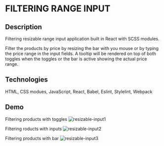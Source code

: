 # FILTERING RANGE INPUT

## Description
Filtering resizable range input application built in React with SCSS modules.

Filter the products by price by resizing the bar with you mouse or by typing the price range in the input fields. A tooltip will be rendered on top of both toggles when the toggles or the bar is active showing the actual price range.

## Technologies
HTML, CSS modues, JavaScript, React, Babel, Eslint, Stylelint, Webpack

## Demo

Filtering products with toggles
![resizable-input1](https://user-images.githubusercontent.com/72414745/101018063-3ca2b100-356b-11eb-98ee-1ac8bae30146.gif)

Filtering roducts with inputs
![resizable-input2](https://user-images.githubusercontent.com/72414745/101018065-3dd3de00-356b-11eb-81c1-d9a210a641b2.gif)

Filtering products with bar
![resizable-input3](https://user-images.githubusercontent.com/72414745/101018067-3e6c7480-356b-11eb-93fd-7634629d79ae.gif)

